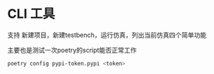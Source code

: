 # CLI 工具

支持 新建项目，新建testbench，运行仿真，列出当前仿真四个简单功能

主要也是测试一次poetry的script能否正常工作

```bash
poetry config pypi-token.pypi <token>
```